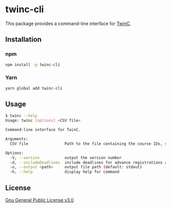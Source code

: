# twinc-cli

This package provides a command-line interface for [TwinC](https://mimori256.github.io/twinc/).

## Installation

### npm

```bash
npm install -g twinc-cli
```

### Yarn

```bash
yarn global add twinc-cli
```

## Usage

```bash
$ twinc --help           
Usage: twinc [options] <CSV file>

Command-line interface for TwinC.

Arguments:
  CSV file                Path to the file containing the course IDs, such as RSReferCsv.csv

Options:
  -V, --version           output the version number
  -d, --includeDeadlines  include deadlines for advance registrations and course registrations
  -o, --output <path>     output file path (default: stdout)
  -h, --help              display help for command
```

## License

[Gnu General Public License v3.0](LICENSE)
